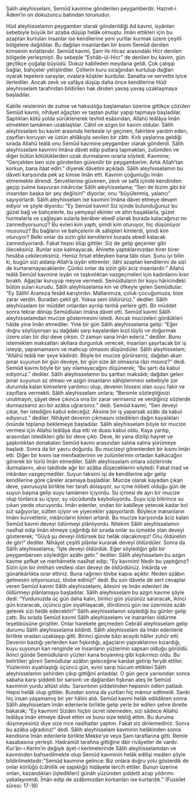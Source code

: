 [//]: # (# Hz. Salih &#40;a.s.&#41;)

Salih aleyhisselam, Semûd kavmine gönderilen peygamberdir. Hazret-i Âdem’in on dokuzuncu batından torunudur.

Hûd aleyhisselamın peygamber olarak gönderildiği Ad kavmi, isyânları sebebiyle büyük bir azaba düşüp helâk olmuştu. Îmân ettikleri için bu azaptan kurtulan insanlar ise kendilerine yeni yurtlar kurmak üzere çeşitli bölgelere dağıldılar. Bu dağılan insanlardan bir kısmı Semûd denilen kimsenin evlatlarıdır. Semûd kavmi, Şam ile Hicaz arasındaki Hicr denilen bölgede yerleşmişti. Bu sebeple “Eshâb-ül-Hicr” de denilen bu kavim, gün geçtikçe çoğalıp büyüdü. Dokuz kabîleden meydana geldi. Çok çalışıp bağlar, bahçeler yetiştirdiler. Çöllerin kuru sıcağından kurtulup dağları oyarak tepelere saraylar, ovalara köşkler kurdular. Sanatta ve servette iyice ilerlediler. Ancak zevk ve safâya düşüp daha önce kendilerine Hûd aleyhisselam tarafından bildirilen hak dinden yavaş yavaş uzaklaşmaya başladılar.

Kabîle reislerinin de zulme ve haksızlığa başlamaları üzerine gittikçe çözülen Semûd kavmi, nihâyet ağaçtan ve taştan putlar yapıp tapmaya başladılar. Saptıkları kötü yolda sürüklenerek tevhid esâsından, Allahü teâlâya îmân etmekten tamâmen uzaklaştılar. Câhil ve azgın bir kavim oldular.     Sâlih aleyhisselam bu kavim arasında herkesle iyi geçinen, fakirlere yardım eden, zayıfları koruyan ve üstün ahlâkıyla sevilen bir zâttı. Kırk yaşlarına geldiği sırada Allahü teâlâ onu Semûd kavmine peygamber olarak gönderdi. Sâlih aleyhisselam kavmini îmâna dâvet edip putlara tapmaktan, zulümden ve diğer bütün kötülüklerden uzak durmalarını ısrarla söyledi. Kavmine; “Gerçekten ben size gönderilen güvenilir bir peygamberim. Artık Allah’tan korkun, bana itâat edin.” diyerek dâvetini açıkladı. Sâlih aleyhisselamın bu dâveti karşısında pek az kimse îmân etti. Kavmin çoğunluğu îmân etmemekte direndi. Servetlerine güvenen, zevk ve safâ içinde kendinden geçip zulme başvuran inkârcılar Sâlih aleyhisselama; “Sen de bizim gibi bir insandan başka bir şey değilsin!” diyorlar, onu “büyülenmiş, yalancı” sayıyorlardı. Sâlih aleyhisselam ise kavmini îmâna dâvet etmeye devam ediyor ve şöyle diyordu: “Ey Semûd kavmi! Siz içinde bulunduğunuz bu güzel bağ ve bahçelerle, bu yemyeşil ekinler ve altın başaklarla, güzel hurmalarla ve çağlayan sularla berâber ebedî olarak burada kalacağınızı mı zannediyorsunuz? Bu evleri kim yaptı, şimdi kim oturuyor, hiç düşünüyor musunuz? Bu bağların ve bahçelerin ilk sâhipleri kimlerdi, şimdi kim oturuyor? Belki onlar da sizin gibi kendilerini burada ebedî kalacak zannediyorlardı. Fakat hepsi ölüp gittiler. Siz de gelip geçenler gibi öleceksiniz. Bunlar size kalmayacak. Âhirette yaptıklarınızdan birer birer hesâba çekileceksiniz. Henüz fırsat eldeyken bana tâbi olun. Şunu iyi bilin ki, bugün sizi aldatıp Allah’a isyân ettirenler, ilâhî azaptan kendilerini de sizi de kurtaramayacaklardır. Çünkü onlar da sizin gibi âciz insanlardır.”     Allahü teâlâ Semûd kavmine isyân ve taşkınlıktan vazgeçmeleri için kadınlarını kısır bıraktı. Ağaçlar kuruyup meyve vermedi. Semûdluların bir kuyu hâricindeki bütün suları kurudu. Sâlih aleyhisselama kin ve öfkeyle gelen Semûdlular: “Ey Sâlih! Aramıza fesâd karıştırdın. Mallarımıza, çoluk-çocuğumuza, bize zarar verdin. Buradan çekil git. Yoksa seni öldürürüz.” dediler. Sâlih aleyhisselam bir müddet onlardan ayrılıp tenhâ yerlere gitti. Bir müddet sonra tekrar dönüp Semûdluları îmâna dâvet etti. Semûd kavmi Sâlih aleyhisselamdan mucize göstermesini istedi. Ancak mucizeleri gördükleri hâlde yine îmân etmediler. Yine bir gün Sâlih aleyhisselama gelip: “Eğer doğru söylüyorsan şu dağdaki sarp kayalardan kızıl tüylü ve doğurmak üzere olan bir dişi deve çıksın. O zaman sana îmân ederiz.” dediler. Bunu istemekten maksatları akıllara durgunluk verecek, insanları şaşırtacak bir iş isteyip, yapamamasını ve mahcup olmasını düşündüler. Sâlih aleyhisselam; “Allahü teâlâ her şeye kâdirdir. Böyle bir mucize görürseniz, dağdan akan pınar suyunun bir gün deveye, bir gün size âit olmasına râzı mısınız?” dedi. Semûd kavmi böyle bir şey olamayacağını düşünerek; “Bu şartı da kabul ediyoruz.” dediler. Sâlih aleyhisselamın bu şarttan maksâdı; dağdan gelen pınar suyunun az olması ve azgın insanların sâhiplenmesi sebebiyle zor durumda kalan kimselere yardımcı olup, devenin hissesi olan suyu fakir ve zayıflara vermekti. Sâlih aleyhisselam onlara; “Benimle sözleştiğinizi unutmayın, şâyet deve çıkınca ona bir zarar verirseniz ve verdiğiniz sözlerde durmazsanız acı bir azâba uğrarsınız.” dedi. Semûd kavmi; “Sen deveyi çıkar, her istediğini kabul edeceğiz. Aksine bir iş yaparsak azâbı da kabul ediyoruz.” dediler. Nihâyet devenin çıkmasını istedikleri dağın kayalıkları önünde toplanıp beklemeye başladılar. Sâlih aleyhisselam böyle bir mucize vermesi için Allahü teâlâya dua etti ve duası kabul oldu. Kaya yarılıp, arasından istedikleri gibi bir deve çıktı. Deve, iki yana dizilip hayret ve şaşkınlıktan donakalan Semûd kavmi arasından salına salına yürümeye başladı. Sonra da bir yavru doğurdu. Bu mucizeyi görenlerden bir kısmı îmân etti. Diğer bir kısmı ise menfaatlerinin ve zulümlerinin ortadan kalkacağını görerek bir türlü îmân etmediler. Sâlih aleyhisselam onlara sözlerinde durmalarını, aksi takdirde ağır bir azâba düşeceklerini söyledi. Fakat inad ve inkârdan vazgeçmediler. Suyun taksimi işi de kendilerine ağır gelip kendilerine göre çâreler aramaya başladılar.     Mucize olarak kayadan çıkan deve, yavrusuyla birlikte her tarafı dolaşıyor, su içme nöbeti olduğu gün de suyun başına gelip suyu tamâmen içiyordu. Su içmesi de ayrı bir mucize olup tonlarca su içiyor, su vücûdunda kayboluyordu. Suyu içip bitirince su çıkan yerde oturuyordu. Îmân edenler, ondan bir kabîleye yetecek kadar bol süt sağıyorlar, sütten içiyor ve yiyecekler yapıyorlardı. Böylece inananların îmânı kuvvetlenir, inkârcıların kinleri artardı. Bu mucize karşısında âciz kalan Semûd kavmi deveyi ödürmeyi plânlıyordu. Nitekim Sâlih aleyhisselamın nasîhat edip îmân etmeye çağırdığı bir sırada onlar su içmekte olan deveyi göstererek; “Güyâ şu deveyi öldürsek biz helâk olacakmışız! Onu öldürelim de gör!” dediler. Nihâyet çeşitli plânlar kurarak deveyi öldürdüler. Sonra da Sâlih aleyhisselama; “İşte deveyi öldürdük. Eğer söylediğin gibi bir peygambersen söylediğin azâbı getir.” dediler. Sâlih aleyhisselam bu azgın kavme şefkat ve merhâmetle nasîhat edip; “Ey kavmim! Nedir bu yaptığınız? Sizin için bir imtihan vesîlesi olan deveyi de öldürdünüz. İnkârda ve günahkârlıkta ısrar ettiniz. Buna rağmen tövbe kapısı açıktır. Neden azâbın gelmesini istiyorsunuz, tövbe ediniz!” dedi. Bu son dâvete de sert cevaplar veren Semûd kavmi Sâlih aleyhisselamı, âilesini ve îmân edenleri de öldürmeyi plânlamaya başladılar. Sâlih aleyhisselam bu azgın kavme şöyle dedi: “Yurdunuzda üç gün daha kalın, birinci gün yüzünüz sararacak, ikinci gün kızaracak, üçüncü gün siyahlaşacak, dördüncü gün ise üzerinize azâb gelerek sizi helâk edecektir!”     Sâlih aleyhisselamın söylediği bu günler gelip çattı. Bu sırada Semûd kavmi Sâlih aleyhisselamı ve inananları öldürme teşebbüsüne giriştiler. Onlar harekete geçmeden Cebrâil aleyhisselam gelip durumu Sâlih aleyhisselama bildirdi. Sâlih aleyhisselam da îmân edenlerle birlikte oradan uzaklaşıp gitti. Birinci günde bâzı acayib hâller zuhûr etti. Devenin bastığı yerlerden kan fışkırdığı, ağaçların yapraklarının kızardığı, kuyu suyunun kan renginde ve insanların yüzlerinin sapsarı olduğu görüldü. İkinci günde Semûdluların yüzleri kana boyanmış gibi kıpkırmızı oldu. Bu belirtileri gören Semûdlular azâbın geleceğine kanâat getirip feryât ettiler. Yüzlerinin siyahlaştığı üçüncü gün, evini sarıp hücum ettikleri Sâlih aleyhisselamın şehirden çıkıp gittiğini anladılar. O gün gece yarısından sonra sabaha karşı şiddetli bir sarsıntı ve dağlardan fışkıran ateş ile Semûd kavminin yurdu altüst oldu. Sarsıntının şiddetinden hepsinin ödleri patladı. Hepsi helâk olup gittiler. Bundan sonra da yurtları hiç mâmur edilmedi. Sanki hiç insan yaşamamış bir yer hâlini aldı. Semûd kavmi helâk edildikten sonra Sâlih aleyhisselam îmân edenlerle birlikte gelip yerle bir edilen şehre ibretle bakarak; “Ey kavmim! Sizden hiçbir ücret istemeden, sizi sâdece Allahü teâlâya îmân etmeye dâvet ettim ve bunu size tebliğ ettim. Bu duruma düşmeyesiniz diye size nice nasîhatlar yaptım. Fakat siz dinlemediniz. Sonra bu azâba uğradınız!” dedi.     Sâlih aleyhisselam kavminin helâkinden sonra kendisine îmân edenlerle birlikte Mekke’ye veya Şam taraflarına gitti. Remle kasabasına yerleşti. Hadramût tarafına gittiğine dâir rivâyetler de vardır. Kur’ân-ı Kerîm’in değişik âyet-i kerîmelerinde Sâlih aleyhisselamdan ve kavminden bahsedilmekte olup Semûd kavminin helâk edilişi meâlen şöyle bildirilmektedir:”Semûd kavmine gelince: Biz onlara doğru yolu gösterdik de onlar körlüğü (câhillik ve sapıklığı) hidâyete tercih ettiler. Bunun üzerine onları, kazandıkları (işledikleri) günâh yüzünden şiddetli azap yıldırımı yakalayıverdi. Îmân edip de azâbımızdan korkanları ise kurtardık.” (Fussilet sûresi: 17-18)
